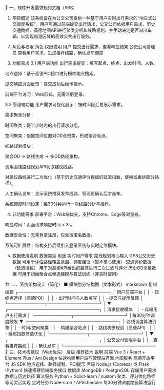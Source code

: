 📄 一、软件开发需求规约文档（SRS）
1. 项目概述
该系统旨在为公交公司提供一种基于用户实时出行需求的“响应式公交调度系统”。用户可通过前端提交出行请求，公交公司依据用户需求、历史交通数据、高德地图API进行聚类分析和线路规划，并手动决定是否派出车辆，以实现临港区域的高效公共出行服务。

2. 角色与权限
角色	权限说明
用户	提交出行需求、查看响应结果
公交公司管理员	查看用户需求、生成推荐线路、确认发车调度

3. 功能需求
3.1 用户端功能
出行需求提交：填写起点、终点、出发时间、人数。

地点选择：基于高德POI接口进行模糊地点搜索。

提交响应页面反馈：提交成功后给予提示。

前端平台访问：Web形式，无需注册登录。

3.2 管理端功能
用户需求可视化展示：按时间段汇总展示需求。

需求聚类分析：

时间聚类：将半小时内的出行请求分组。

空间聚类：依据空间位置对OD点归类，形成聚合站点。

线路规划模块：

聚合OD → 路线生成 → 多OD路径重构。

调用高德路线规划API获取建议线路。

对建议路线进行二次优化（基于历史交通评价数据的延迟指数，替换或重排部分路径）。

人工确认发车：显示系统推荐发车线路，管理员确认后才派车。

系统调度时间设定：每30分钟运行一次线路分析与推荐。

4. 非功能需求
部署平台：Web端优先，支持Chrome、Edge等浏览器。

响应时间：页面请求响应时间 < 3s。

数据安全性：无需登录注册，仅处理匿名数据。

系统可扩展性：结构支持后续引入登录系统与实时定位模块。

5. 数据使用说明
数据类型	用途
实时用户需求	路线规划核心输入
GPS公交历史数据	可用于评估路径覆盖范围、调度建议（暂不核心使用）
交通评价数据（延迟指数）	用于对高德API给出的路径进行二次过滤与评分
历史OD全量数据	可用于初始聚合点候选建模与算法训练（非实时使用）

🏗️ 二、系统架构设计（简化）
⬛ 模块划分结构图（文本形式）
markdown
复制
编辑
┌──────────────────────────────┐
│         用户前端平台         │
│ - 起终点选择（高德POI）      │
│ - 出行时间与人数填写         │
│ - 提交与提示反馈             │
└────────────┬─────────────────┘
             │
             ▼
┌──────────────────────────────┐
│         请求接收模块         │
│ - 存储用户出行需求           │
└────────────┬─────────────────┘
             │每30分钟调度触发
             ▼
┌──────────────────────────────┐
│        路线调度算法引擎      │
│ - 时间/空间聚类              │
│ - 构建聚合站点               │
│ - 路线初步规划（高德API）     │
│ - 延迟指数筛选优化            │
└────────────┬─────────────────┘
             │
             ▼
┌──────────────────────────────┐
│        公交公司管理平台      │
│ - 查看推荐路线                │
│ - 确认发车                    │
└──────────────────────────────┘
🧰 三、技术栈建议（Web优先）
层级	推荐技术	说明
前端	Vue 3 / React + Element Plus / Ant Design	快速构建用户端与管理端界面
地图服务	高德开放平台 JS SDK	地点选择、路径规划、POI提示
后端	Node.js (Express) 或 Flask (Python)	快速搭建后端服务接口
数据库	MongoDB / PostgreSQL	存储用户需求数据与历史路径
算法服务	Python + Scikit-learn / custom	聚类、评分优化路径等可灵活实现
定时任务	Node-cron / APScheduler	每30分钟调度路径算法运行